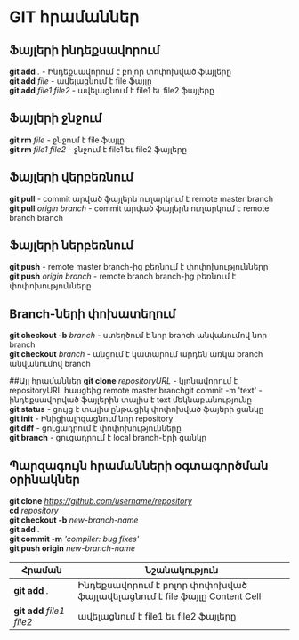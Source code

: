 # GIT հրամաններ

## Ֆայլերի ինդեքսավորում
**git add** *.*			- Ինդեքսավորում է բոլոր փոփոխված ֆայլերը  
**git add** *file*			- ավելացնում է file ֆայլը  
**git add** *file1* *file2*		- ավելացնում է file1 եւ file2 ֆայլերը  

## Ֆայլերի ջնջում
**git rm** *file*			- ջնջում է file ֆայլը  
**git rm** *file1* *file2*			- ջնջում է file1 եւ file2 ֆայլերը  

## Ֆայլերի վերբեռնում
**git pull**				- commit արված ֆայլերն ուղարկում է remote master branch  
**git pull** *origin* *branch*	 	- commit արված ֆայլերն ուղարկում է remote branch branch  

## Ֆայլերի ներբեռնում
**git push**			- remote master branch-ից բեռնում է փոփոխությունները  
**git push** *origin* *branch*		- remote branch branch-ից բեռնում է փոփոխությունները  

## Branch-ների փոխատեղում
**git checkout -b** *branch*		- ստեղծում է նոր branch անվանումով նոր branch  
**git checkout** *branch*		- անցում է կատարում արդեն առկա branch անվանումով branch  

##Այլ հրամաններ
**git clone** *repositoryURL*	- կլոնավորում է repositoryURL հասցեից remote master branchgit commit -m 'text'		- ինդեքսավորված ֆայլերին տալիս է text մեկնաբանությունը  
**git status**			- ցույց է տալիս ընթացիկ փոփոխված ֆայերի ցանկը  
**git init**				- Ինիցիալիզացնում նոր repository  
**git diff**				- ցուցադրում է փոփոխությունները  
**git branch**			- ցուցադրում է local branch-երի ցանկը  

## Պարզագույն հրամանների օգտագործման օրինակներ
**git clone** *https://github.com/username/repository*  
**cd** *repository*  
**git checkout -b** *new-branch-name*  
**git add** *.*   
**git commit -m** *'compiler: bug fixes'*  
**git push origin** *new-branch-name*  

Հրաման  | Նշանակություն
------------- | -------------
**git add** *.*  | Ինդեքսավորում է բոլոր փոփոխված ֆայլավելացնում է file ֆայլը  Content Cell
**git add** *file1* *file2*  | ավելացնում է file1 եւ file2 ֆայլերը  